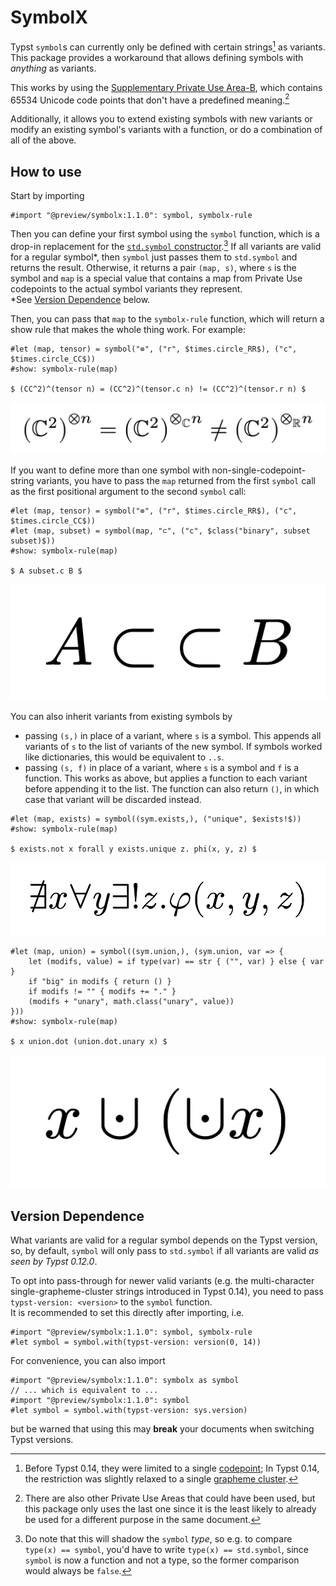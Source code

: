 # SymbolX
Typst `symbol`s can currently only be defined with certain strings[^3] as variants.
This package provides a workaround that allows defining symbols with _anything_ as variants.

This works by using the [Supplementary Private Use Area-B](https://www.unicode.org/charts/PDF/U100000.pdf),
which contains 65534 Unicode code points that don't have a predefined meaning.[^1]

Additionally, it allows you to extend existing symbols with new variants
or modify an existing symbol's variants with a function, or do a combination of all of the above.

[^3]: Before Typst 0.14, they were limited to a single [codepoint](https://www.unicode.org/glossary/#code_point); In Typst 0.14, the restriction was slightly relaxed to a single [grapheme cluster](https://www.unicode.org/glossary/#extended_grapheme_cluster).
[^1]: There are also other Private Use Areas that could have been used, but this package only uses the last one since it is the least likely to already be used for a different purpose in the same document.

## How to use
Start by importing
```typst
#import "@preview/symbolx:1.1.0": symbol, symbolx-rule
```

Then you can define your first symbol using the `symbol` function, which is a drop-in replacement for the [`std.symbol` constructor](https://typst.app/docs/reference/foundations/symbol/#constructor).[^2]
If all variants are valid for a regular symbol\*, then `symbol` just passes them to `std.symbol` and returns the result.
Otherwise, it returns a pair `(map, s)`, where `s` is the symbol and `map` is a special value that contains a map from Private Use codepoints to the actual symbol variants they represent.\
\*See [Version Dependence](#version-dependence) below.

[^2]: Do note that this will shadow the `symbol` _type_, so e.g. to compare `type(x) == symbol`, you'd have to write `type(x) == std.symbol`, since `symbol` is now a function and not a type, so the former comparison would always be `false`.

Then, you can pass that `map` to the `symbolx-rule` function, which will return a show rule that makes the whole thing work.
For example:
```typst
#let (map, tensor) = symbol("⊗", ("r", $times.circle_RR$), ("c", $times.circle_CC$))
#show: symbolx-rule(map)

$ (CC^2)^(tensor n) = (CC^2)^(tensor.c n) != (CC^2)^(tensor.r n) $
```
![rendered](example-1.png)

If you want to define more than one symbol with non-single-codepoint-string variants,
you have to pass the `map` returned from the first `symbol` call as the first positional argument to the second `symbol` call:
```typst
#let (map, tensor) = symbol("⊗", ("r", $times.circle_RR$), ("c", $times.circle_CC$))
#let (map, subset) = symbol(map, "⊂", ("c", $class("binary", subset subset)$))
#show: symbolx-rule(map)

$ A subset.c B $
```
![rendered](example-2.png)

You can also inherit variants from existing symbols by
- passing `(s,)` in place of a variant, where `s` is a symbol.
	This appends all variants of `s` to the list of variants of the new symbol.
	If symbols worked like dictionaries, this would be equivalent to `..s`.
- passing `(s, f)` in place of a variant, where `s` is a symbol and `f` is a function.
	This works as above, but applies a function to each variant before appending it to the list.
	The function can also return `()`, in which case that variant will be discarded instead.

```typst
#let (map, exists) = symbol((sym.exists,), ("unique", $exists!$))
#show: symbolx-rule(map)

$ exists.not x forall y exists.unique z. phi(x, y, z) $
```
![rendered](example-3.png)

```typst
#let (map, union) = symbol((sym.union,), (sym.union, var => {
	let (modifs, value) = if type(var) == str { ("", var) } else { var }
	if "big" in modifs { return () }
	if modifs != "" { modifs += "." }
	(modifs + "unary", math.class("unary", value))
}))
#show: symbolx-rule(map)

$ x union.dot (union.dot.unary x) $
```
![rendered](example-4.png)

## Version Dependence
What variants are valid for a regular symbol depends on the Typst version,
so, by default, `symbol` will only pass to `std.symbol` if all variants are valid *as seen by Typst 0.12.0*.

To opt into pass-through for newer valid variants
(e.g. the multi-character single-grapheme-cluster strings introduced in Typst 0.14),
you need to pass `typst-version: <version>` to the `symbol` function.\
It is recommended to set this directly after importing, i.e.
```typst
#import "@preview/symbolx:1.1.0": symbol, symbolx-rule
#let symbol = symbol.with(typst-version: version(0, 14))
```
For convenience, you can also import
```typst
#import "@preview/symbolx:1.1.0": symbolx as symbol
// ... which is equivalent to ...
#import "@preview/symbolx:1.1.0": symbol
#let symbol = symbol.with(typst-version: sys.version)
```
but be warned that using this may **break** your documents when switching Typst versions.
